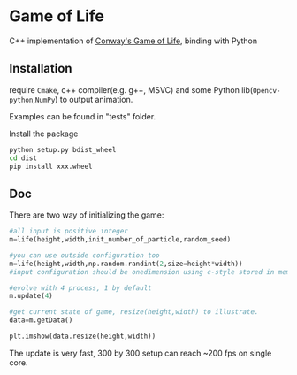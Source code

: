 # Game of Life
C++ implementation of [Conway's Game of Life](https://en.wikipedia.org/wiki/Conway%27s_Game_of_Life), binding with Python


## Installation
require `Cmake`, c++ compiler(e.g. g++, MSVC) and some Python lib(`Opencv-python`,`NumPy`) to output animation.

Examples can be found in "tests" folder.

Install the package

```bash
python setup.py bdist_wheel
cd dist
pip install xxx.wheel
```

## Doc

There are two way of initializing the game:

```python
#all input is positive integer
m=life(height,width,init_number_of_particle,random_seed)

#you can use outside configuration too
m=life(height,width,np.random.randint(2,size=height*width))
#input configuration should be onedimension using c-style stored in memory.(use ravel)

#evolve with 4 process, 1 by default
m.update(4)

#get current state of game, resize(height,width) to illustrate.
data=m.getData()

plt.imshow(data.resize(height,width))
```

The update is very fast, 300 by 300 setup can reach ~200 fps on single core.
